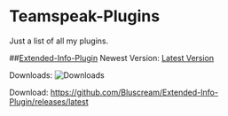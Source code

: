 # Teamspeak-Plugins
Just a list of all my plugins.


##[Extended-Info-Plugin](https://github.com/Bluscream/Extended-Info-Plugin)
Newest Version: [Latest Version](https://img.shields.io/github/release/Bluscream/Extended-Info-Plugin.svg)

Downloads: ![Downloads](https://img.shields.io/github/downloads/Bluscream/Extended-Info-Plugin/total.svg)

Download: https://github.com/Bluscream/Extended-Info-Plugin/releases/latest
